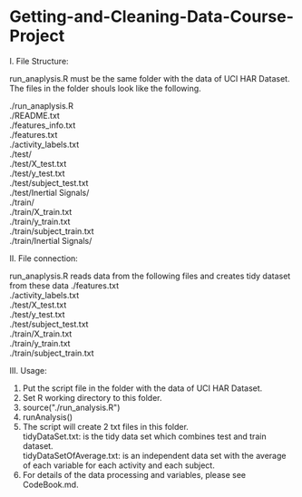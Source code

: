Getting-and-Cleaning-Data-Course-Project
========================================

I. File Structure:  

run_anaplysis.R must be the same folder with the data of UCI HAR Dataset.
The files in the folder shouls look like the following.

./run_anaplysis.R  
./README.txt  
./features_info.txt  
./features.txt  
./activity_labels.txt  
./test/  
./test/X_test.txt  
./test/y_test.txt  
./test/subject_test.txt  
./test/Inertial Signals/  
./train/  
./train/X_train.txt  
./train/y_train.txt  
./train/subject_train.txt  
./train/Inertial Signals/  

II. File connection: 

run_anaplysis.R reads data from the following files and creates tidy dataset from these data
./features.txt  
./activity_labels.txt  
./test/X_test.txt  
./test/y_test.txt  
./test/subject_test.txt  
./train/X_train.txt  
./train/y_train.txt  
./train/subject_train.txt  

III. Usage:  

1. Put the script file in the folder with the data of UCI HAR Dataset.  
2. Set R working directory to this folder.  
3. source("./run_analysis.R")  
4. runAnalysis()  
5. The script will create 2 txt files in this folder.  
   tidyDataSet.txt: is the tidy data set which combines test and train dataset.  
   tidyDataSetOfAverage.txt: is an independent data set with the average of each variable for each activity and each subject.  
6. For details of the data processing and variables, please see CodeBook.md.  

